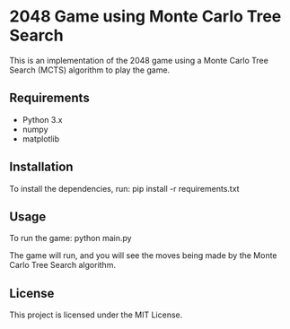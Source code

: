 # 2048 Game using Monte Carlo Tree Search

This is an implementation of the 2048 game using a Monte Carlo Tree Search (MCTS) algorithm to play the game.

## Requirements
- Python 3.x
- numpy
- matplotlib

## Installation
To install the dependencies, run:
pip install -r requirements.txt

## Usage
To run the game:
python main.py

The game will run, and you will see the moves being made by the Monte Carlo Tree Search algorithm.

## License
This project is licensed under the MIT License.